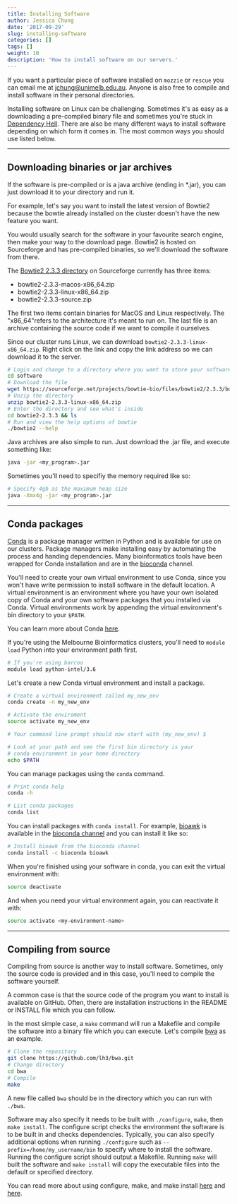 ```yaml
---
title: Installing Software
author: Jessica Chung
date: '2017-09-29'
slug: installing-software
categories: []
tags: []
weight: 10
description: 'How to install software on our servers.'
---
```


If you want a particular piece of software installed on `mozzie` or `rescue` 
you can email me at [jchung@unimelb.edu.au](mailto:jchung@unimelb.edu.au).
Anyone is also free to compile and install software in their personal directories.

Installing software on Linux can be challenging. Sometimes it's as easy as a
downloading a pre-compiled binary file and sometimes you're stuck in
[Dependency Hell](https://en.wikipedia.org/wiki/Dependency_hell). There
are also be many different ways to install software depending on which form
it comes in. The most common ways you should use listed below.

-----

## Downloading binaries or jar archives

If the software is pre-compiled or is a java archive (ending in *.jar), you
can just download it to your directory and run it.

For example, let's say you want to install the latest version of Bowtie2
because the bowtie already installed on the cluster doesn't have the new
feature you want.

You would usually search for the software in your favourite search engine,
then make your way to the download page. Bowtie2 is hosted on Sourceforge
and has pre-compiled binaries, so we'll download the software from there.

The [Bowtie2 2.3.3 directory](https://sourceforge.net/projects/bowtie-bio/files/bowtie2/2.3.3/)
on Sourceforge currently has three items:

- bowtie2-2.3.3-macos-x86_64.zip
- bowtie2-2.3.3-linux-x86_64.zip
- bowtie2-2.3.3-source.zip

The first two items contain binaries for MacOS and Linux respectively.
The "x86_64"refers to the architecture it's meant to run on. The last file
is an archive containing the source code if we want to compile it ourselves.

Since our cluster runs Linux, we can download `bowtie2-2.3.3-linux-x86_64.zip`.
Right click on the link and copy the link address so we can download it to
the server.

```bash
# Login and change to a directory where you want to store your software
cd software
# Download the file
wget https://sourceforge.net/projects/bowtie-bio/files/bowtie2/2.3.3/bowtie2-2.3.3-linux-x86_64.zip/download -O bowtie2-2.3.3-linux-x86_64.zip
# Unzip the directory
unzip bowtie2-2.3.3-linux-x86_64.zip
# Enter the directory and see what's inside
cd bowtie2-2.3.3 && ls
# Run and view the help options of bowtie
./bowtie2 --help
```

Java archives are also simple to run. Just download the .jar file, and
execute something like:
```bash
java -jar <my_program>.jar
```

Sometimes you'll need to specifiy the memory required like so:
```bash
# Specify 4gb as the maximum heap size
java -Xmx4g -jar <my_program>.jar
```

-----

## Conda packages

[Conda](https://conda.io/docs/) is a package manager written in Python and is
available for use on our clusters. Package managers make installing
easy by automating the process and handing dependencies. Many bioinformatics 
tools have been wrapped for Conda installation and are in the 
[bioconda](https://bioconda.github.io/) channel.

You'll need to create your own virtual environment to use Conda, since you
won't have write permission to install software in the default location.
A virtual environment is an environment where you have your own isolated copy 
of Conda and your own software packages that you installed via Conda. Virtual
environments work by appending the virtual environment's bin directory to
your `$PATH`.

You can learn more about Conda [here](https://conda.io/docs/user-guide/getting-started.html).

If you're using the Melbourne Bioinformatics clusters, you'll need to 
`module load` Python into your environment path first.

```bash
# If you're using barcoo
module load python-intel/3.6
```

Let's create a new Conda virtual environment and install a package.

```bash
# Create a virtual environment called my_new_env
conda create -n my_new_env

# Activate the enviroment
source activate my_new_env

# Your command line prompt should now start with (my_new_env) $

# Look at your path and see the first bin directory is your
# conda environment in your home directory
echo $PATH
```

You can manage packages using the `conda` command.

```bash
# Print conda help
conda -h

# List conda packages
conda list
```

You can install packages with `conda install`. For example, 
[bioawk](https://github.com/lh3/bioawk) is available in the 
[bioconda channel](https://anaconda.org/bioconda/bioawk) and you can install it
like so:

```bash
# Install bioawk from the bioconda channel
conda install -c bioconda bioawk
```

When you're finished using your software in conda, you can exit the virtual
environment with:
```bash
source deactivate
```

And when you need your virtual environment again, you can reactivate it with:
```bash
source activate <my-environment-name>
```

-----

## Compiling from source

Compiling from source is another way to install software. Sometimes, only the
source code is provided and in this case, you'll need to compile the software
yourself.

A common case is that the source code of the program you want to install is 
available on GitHub. Often, there are installation instructions in the README 
or INSTALL file which you can follow.

In the most simple case, a `make` command will run a Makefile and compile the 
software into a binary file which you can execute. Let's compile 
[bwa](https://github.com/lh3/bwa) as an example.

```bash
# Clone the repository
git clone https://github.com/lh3/bwa.git
# Change directory
cd bwa
# Compile
make
```

A new file called `bwa` should be in the directory which you can run with
`./bwa`.

Software may also specify it needs to be built with `./configure`, `make`, then
`make install`. The configure script checks the environment the software is
to be built in and checks dependencies. Typically, you can also specify 
additional options when running `./configure` such as `--prefix=/home/my_username/bin`
to specify where to install the software. Running the configure script should
output a Makefile. Running `make` will built the software and `make install`
will copy the executable files into the default or specified directory. 

You can read more about using configure, make, and make install
[here](http://www.codecoffee.com/tipsforlinux/articles/27.html) and
[here](https://robots.thoughtbot.com/the-magic-behind-configure-make-make-install).



